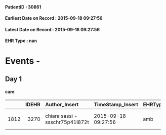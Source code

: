 
#### PatientID : 30861
#### Earliest Date on Record : 2015-09-18 09:27:56
#### Latest Date on Record : 2015-09-18 09:27:56
#### EHR Type : nan

# Events - 

## Day 1

#### care
|      |   IDEHR | Author_Insert                   | TimeStamp_Insert    | EHRType   |   PatientID |   IDGESTIONE_AUSILI |   ds_ncons |   opt_annulla_consegna | dt_Ric_consegna     | dt_ric_cons_forn    | opt_ausilio                   |
|-----:|--------:|:--------------------------------|:--------------------|:----------|------------:|--------------------:|-----------:|-----------------------:|:--------------------|:--------------------|:------------------------------|
| 1812 |    3270 | chiara sassi - ssschr75p41l872t | 2015-09-18 09:27:56 | amb       |       30861 |                1656 |      26107 |                      0 | 2015-09-17 00:00:00 | 2015-09-17 00:00:00 | folding wheelchair indoor # 4 |


